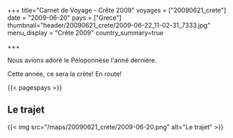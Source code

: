 +++
title="Carnet de Voyage - Crête 2009"
voyages = ["20090621_crete"]
date = "2009-06-20"
pays = ["Grece"]
thumbnail="header/20090621_crete/2009-06-22_11-02-31_7333.jpg"
menu_display = "Crête 2009"
country_summary=true


+++


Nous avions adoré le Péloponnèse l'anné dernière.

Cette année, ce sera la crète!  En route!

{{< pagespays >}}

## Le trajet
{{< img src="/maps/20090621_crete/2009-06-20.png" alt="Le trajet" >}}

